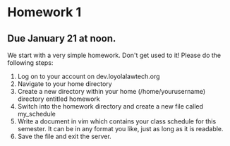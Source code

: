 # Homework 1

## Due January 21 at noon.

We start with a very simple homework. Don't get used to it! Please do the following steps:

1. Log on to your account on dev.loyolalawtech.org
2. Navigate to your home directory
3. Create a new directory within your home (/home/yourusername) directory entitled homework
4. Switch into the homework directory and create a new file called my_schedule
5. Write a document in vim which contains your class schedule for this 
   semester. It can be in any format you like, just as long as it is readable.
6. Save the file and exit the server.


